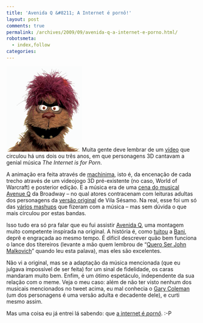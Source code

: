 ```yaml
---
title: 'Avenida Q &#8211; A Internet é pornô!'
layout: post
comments: true
permalink: /archives/2009/09/avenida-q-a-internet-e-porno.html/
robotsmeta:
  - index,follow
categories:
---
```

[<img class="size-full wp-image-3427 alignright right" src="/wp-content/uploads/2009/09/trekkie.png" alt="Trekkie Monster, do Avenida Q" width="199" height="224" />][1]Muita gente deve lembrar de um [vídeo][2] que circulou há uns dois ou três anos, em que personagens 3D cantavam a genial música *The Internet is for Porn*.

A animação era feita através de [machinima][3], isto é, da encenação de cada trecho através de um videojogo 3D pré-existente (no caso, World of Warcraft) e posterior edição. E a música era de uma [cena do musical Avenue Q][4] da Broadway &#8211; no qual atores contracenam com leituras adultas dos personagens da [versão original][5] de Vila Sésamo. Na real, esse foi um só das [vários mashups][6] que fizeram com a música &#8211; mas sem dúvida o que mais circulou por estas bandas.

Isso tudo era só pra falar que eu fui assistir [Avenida Q][7], uma montagem muito competente inspirada na original. A história é, como [tuitou][8] a [Bani][9], deprê e engraçada ao mesmo tempo. É difícil descrever quão bem funciona o lance dos titereiros (levante a mão quem lembrou de &#8220;[Quero Ser John Malkovich][10]&#8221; quando leu esta palava), mas eles são excelentes.

Não vi a original, mas se a adaptação da música mencionada (que eu julgava impossível de ser feita) for um sinal de fidelidade, os caras mandaram muito bem. Enfim, é um ótimo espetáculo, independente da sua relação com o meme. Veja o meu caso: além de não ter visto nenhum dos musicais mencionados no tweet acima, eu mal conhecia o [Gary Coleman][11] (um dos personagens é uma versão adulta e decadente dele), e curti mesmo assim.

Mas uma coisa eu já entrei lá sabendo: que [a internet é *pornô*][12]. :-P

 [1]: http://www.avenidaq.com.br/ "Trekkie Monster, do Avenida Q"
 [2]: http://www.youtube.com/watch?v=Qyy1-FZaSuk
 [3]: http://pt.wikipedia.org/wiki/Machinima
 [4]: http://www.youtube.com/watch?v=T-TA57L0kuc
 [5]: http://pt.wikipedia.org/wiki/Sesame_Street
 [6]: http://www.youtube.com/results?search_query=the+internet+is+for+porn&search_type=&aq=f
 [7]: http://www.avenidaq.com.br/
 [8]: http://twitter.com/bani/status/4070768797
 [9]: http://baniverso.com/
 [10]: http://www.imdb.com/title/tt0120601/
 [11]: http://www.youtube.com/watch?v=jZ9LWSUEeEw
 [12]: http://internet-filter-review.toptenreviews.com/internet-pornography-statistics.html
